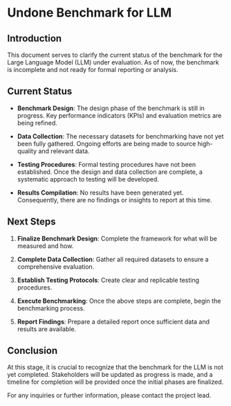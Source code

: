 # Undone Benchmark for LLM

## Introduction

This document serves to clarify the current status of the benchmark for the Large Language Model (LLM) under evaluation. As of now, the benchmark is incomplete and not ready for formal reporting or analysis.

## Current Status

- **Benchmark Design**: The design phase of the benchmark is still in progress. Key performance indicators (KPIs) and evaluation metrics are being refined.
  
- **Data Collection**: The necessary datasets for benchmarking have not yet been fully gathered. Ongoing efforts are being made to source high-quality and relevant data.

- **Testing Procedures**: Formal testing procedures have not been established. Once the design and data collection are complete, a systematic approach to testing will be developed.

- **Results Compilation**: No results have been generated yet. Consequently, there are no findings or insights to report at this time.

## Next Steps

1. **Finalize Benchmark Design**: Complete the framework for what will be measured and how.
  
2. **Complete Data Collection**: Gather all required datasets to ensure a comprehensive evaluation.

3. **Establish Testing Protocols**: Create clear and replicable testing procedures.

4. **Execute Benchmarking**: Once the above steps are complete, begin the benchmarking process.

5. **Report Findings**: Prepare a detailed report once sufficient data and results are available.

## Conclusion

At this stage, it is crucial to recognize that the benchmark for the LLM is not yet completed. Stakeholders will be updated as progress is made, and a timeline for completion will be provided once the initial phases are finalized.

For any inquiries or further information, please contact the project lead.

